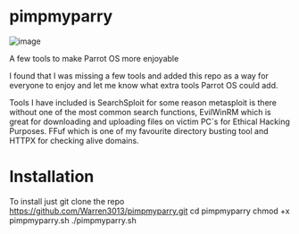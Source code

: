 # pimpmyparry

![image](https://user-images.githubusercontent.com/53001575/214534755-d20c5a21-f882-43b8-bcb6-7a884a689a6b.png)

A few tools to make Parrot OS more enjoyable

I found that I was missing a few tools and added this repo as a way for everyone to enjoy and let me know what extra tools Parrot OS could add. 

Tools I have included is SearchSploit for some reason metasploit is there without one of the most common search functions, EvilWinRM which is great for downloading and uploading files on victim PC`s for Ethical Hacking Purposes.  FFuf which is one of my favourite directory busting tool and HTTPX for checking alive domains. 

# Installation

To install just git clone the repo https://github.com/Warren3013/pimpmyparry.git 
cd pimpmyparry
chmod +x pimpmyparry.sh
./pimpmyparry.sh

